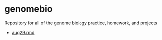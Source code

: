 # genomebio
Repository for all of the genome biology practice, homework, and projects

* [aug29.rmd](aug29.rmd)